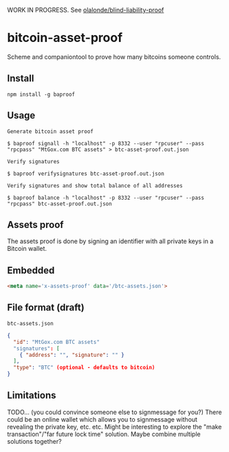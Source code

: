 WORK IN PROGRESS. See [olalonde/blind-liability-proof](https://github.com/olalonde/blind-liability-proof)

# bitcoin-asset-proof

Scheme and companiontool to prove how many bitcoins someone controls.

## Install

```
npm install -g baproof
```

## Usage

```
Generate bitcoin asset proof

$ baproof signall -h "localhost" -p 8332 --user "rpcuser" --pass "rpcpass" "MtGox.com BTC assets" > btc-asset-proof.out.json

Verify signatures

$ baproof verifysignatures btc-asset-proof.out.json

Verify signatures and show total balance of all addresses

$ baproof balance -h "localhost" -p 8332 --user "rpcuser" --pass "rpcpass" btc-asset-proof.out.json
```

## Assets proof

The assets proof is done by signing an identifier with all private keys in a
Bitcoin wallet.

## Embedded

```html
<meta name='x-assets-proof' data='/btc-assets.json'>
```

## File format (draft)

`btc-assets.json`

```json
{
  "id": "MtGox.com BTC assets"
  "signatures": [
    { "address": "", "signature": "" }
  ],
  "type": "BTC" (optional - defaults to bitcoin)
}
```

## Limitations

TODO... (you could convince someone else to signmessage for you?) There
could be an online wallet which allows you to signmessage without
revealing the private key, etc. etc. Might be interesting to explore the
"make transaction"/"far future lock time" solution. Maybe combine
multiple solutions together?
